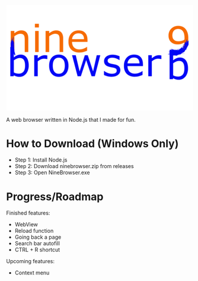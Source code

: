![NineBrowser Logo](https://raw.githubusercontent.com/Unzor/ninebrowser/main/nb%20(1).png)

A web browser written in Node.js that I made for fun.

# How to Download (Windows Only)
- Step 1: Install Node.js
- Step 2: Download ninebrowser.zip from releases
- Step 3: Open NineBrowser.exe

# Progress/Roadmap
Finished features:
- WebView
- Reload function
- Going back a page
- Search bar autofill
- CTRL + R shortcut

Upcoming features:
- Context menu
